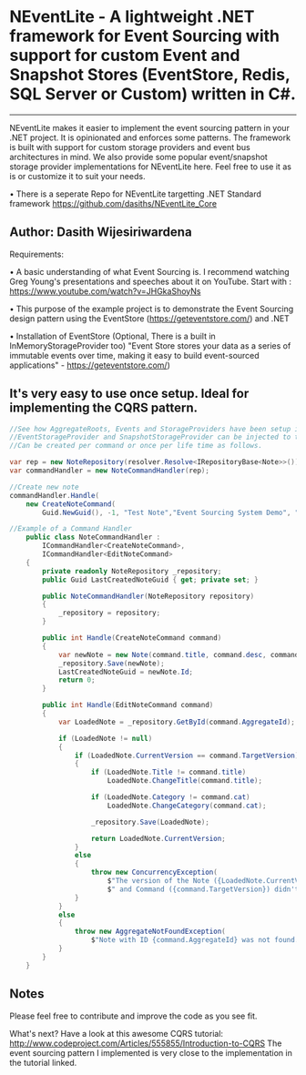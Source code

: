 # NEventLite - A lightweight .NET framework for Event Sourcing with support for custom Event and Snapshot Stores (EventStore, Redis, SQL Server or Custom) written in C#.
---------------------------------
NEventLite makes it easier to implement the event sourcing pattern in your .NET project. It is opinionated and enforces some patterns. The framework is built with support for custom storage providers and event bus architectures in mind. We also provide some popular event/snapshot storage provider implementations for NEventLite here. Feel free to use it as is or customize it to suit your needs.

• There is a seperate Repo for NEventLite targetting .NET Standard framework https://github.com/dasiths/NEventLite_Core

Author: Dasith Wijesiriwardena
----------------------------------
Requirements:

•	A basic understanding of what Event Sourcing is. I recommend watching Greg Young's presentations and speeches about it on YouTube. 
Start with : https://www.youtube.com/watch?v=JHGkaShoyNs

• This purpose of the example project is to demonstrate the Event Sourcing design pattern using the EventStore (https://geteventstore.com/) and .NET

•	Installation of EventStore (Optional, There is a built in InMemoryStorageProvider too)
"Event Store stores your data as a series of immutable events over time, making it easy to build event-sourced applications" - https://geteventstore.com/)

It's very easy to use once setup. Ideal for implementing the CQRS pattern.
------------------------------------
```C#
//See how AggregateRoots, Events and StorageProviders have been setup in the Example project.
//EventStorageProvider and SnapshotStorageProvider can be injected to the Repository.
//Can be created per command or once per life time as follows.

var rep = new NoteRepository(resolver.Resolve<IRepositoryBase<Note>>());
var commandHandler = new NoteCommandHandler(rep);

//Create new note
commandHandler.Handle(
    new CreateNoteCommand(
        Guid.NewGuid(), -1, "Test Note","Event Sourcing System Demo", "Event Sourcing"));

//Example of a Command Handler
    public class NoteCommandHandler :
        ICommandHandler<CreateNoteCommand>, 
        ICommandHandler<EditNoteCommand>
    {
        private readonly NoteRepository _repository;
        public Guid LastCreatedNoteGuid { get; private set; }

        public NoteCommandHandler(NoteRepository repository)
        {
            _repository = repository;
        }

        public int Handle(CreateNoteCommand command)
        {
            var newNote = new Note(command.title, command.desc, command.cat);
            _repository.Save(newNote);
            LastCreatedNoteGuid = newNote.Id;
            return 0;
        }

        public int Handle(EditNoteCommand command)
        {
            var LoadedNote = _repository.GetById(command.AggregateId);

            if (LoadedNote != null)
            {
                if (LoadedNote.CurrentVersion == command.TargetVersion)
                {
                    if (LoadedNote.Title != command.title)
                        LoadedNote.ChangeTitle(command.title);

                    if (LoadedNote.Category != command.cat)
                        LoadedNote.ChangeCategory(command.cat);

                    _repository.Save(LoadedNote);

                    return LoadedNote.CurrentVersion;
                }
                else
                {
                    throw new ConcurrencyException(
                        $"The version of the Note ({LoadedNote.CurrentVersion})" +
                        $" and Command ({command.TargetVersion}) didn't match.");
                }
            }
            else
            {
                throw new AggregateNotFoundException(
                    $"Note with ID {command.AggregateId} was not found.");
            }
        }
    }
```

Notes
------------------------------------
Please feel free to contribute and improve the code as you see fit.

What's next?
Have a look at this awesome CQRS tutorial: http://www.codeproject.com/Articles/555855/Introduction-to-CQRS
The event sourcing pattern I implemented is very close to the implementation in the tutorial linked.
